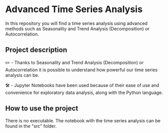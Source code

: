 # Advanced Time Series Analysis

In this repository you will find a time series analysis using advanced methods such as Seasonality and Trend Analysis (Decomposition) or Autocorrelation.

## Project description
✏️ - Thanks to Seasonality and Trend Analysis (Decomposition) or Autocorrelation it is possible to understand how powerful our time series analysis can be.

🛠 - Jupyter Notebooks have been used because of their ease of use and convenience for exploratory data analysis, along with the Python language.

## How to use the project
There is no executable. The notebook with the time series analysis can be found in the "src" folder.
